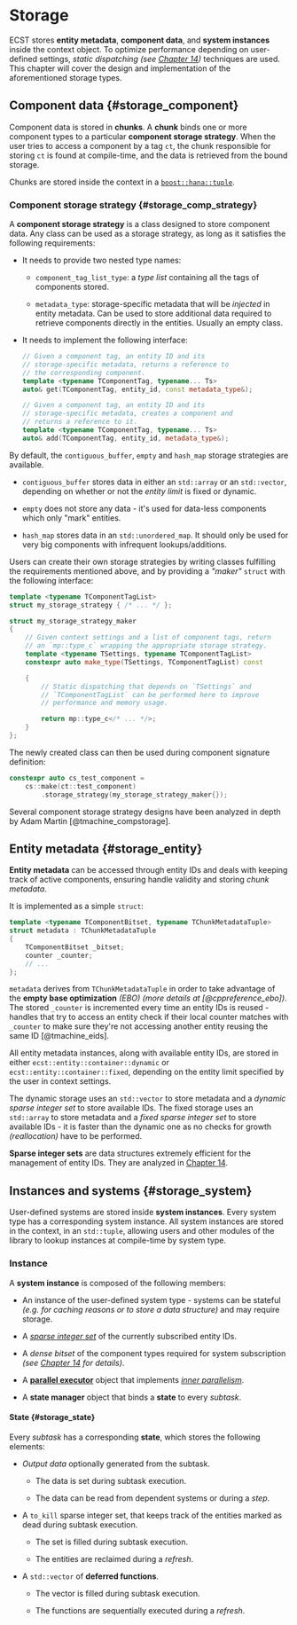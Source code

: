 


# Storage

ECST stores **entity metadata**, **component data**, and **system instances** inside the context object. To optimize performance depending on user-defined settings, *static dispatching* *(see [Chapter 14](#appendix_static_dispatching))* techniques are used. This chapter will cover the design and implementation of the aforementioned storage types.



## Component data {#storage_component}

Component data is stored in **chunks**. A **chunk** binds one or more component types to a particular **component storage strategy**. When the user tries to access a component by a tag `ct`, the chunk responsible for storing `ct` is found at compile-time, and the data is retrieved from the bound storage.

Chunks are stored inside the context in a [`boost::hana::tuple`](http://www.boost.org/doc/libs/1_61_0/libs/hana/doc/html/structboost_1_1hana_1_1tuple.html).



### Component storage strategy {#storage_comp_strategy}

A **component storage strategy** is a class designed to store component data. Any class can be used as a storage strategy, as long as it satisfies the following requirements:

* It needs to provide two nested type names:

    * `component_tag_list_type`: a *type list* containing all the tags of components stored.

    * `metadata_type`: storage-specific metadata that will be *injected* in entity metadata. Can be used to store additional data required to retrieve components directly in the entities. Usually an empty class.

* It needs to implement the following interface:

    ```cpp
    // Given a component tag, an entity ID and its
    // storage-specific metadata, returns a reference to
    // the corresponding component.
    template <typename TComponentTag, typename... Ts>
    auto& get(TComponentTag, entity_id, const metadata_type&);

    // Given a component tag, an entity ID and its
    // storage-specific metadata, creates a component and
    // returns a reference to it.
    template <typename TComponentTag, typename... Ts>
    auto& add(TComponentTag, entity_id, metadata_type&);
    ```

By default, the `contiguous_buffer`, `empty` and `hash_map` storage strategies are available.

* `contiguous_buffer` stores data in either an `std::array` or an `std::vector`, depending on whether or not the *entity limit* is fixed or dynamic.

* `empty` does not store any data - it's used for data-less components which only "mark" entities.

* `hash_map` stores data in an `std::unordered_map`. It should only be used for very big components with infrequent lookups/additions.

Users can create their own storage strategies by writing classes fulfilling the requirements mentioned above, and by providing a *"maker"* `struct` with the following interface:

```cpp
template <typename TComponentTagList>
struct my_storage_strategy { /* ... */ };

struct my_storage_strategy_maker
{
    // Given context settings and a list of component tags, return
    // an `mp::type_c` wrapping the appropriate storage strategy.
    template <typename TSettings, typename TComponentTagList>
    constexpr auto make_type(TSettings, TComponentTagList) const

    {
        // Static dispatching that depends on `TSettings` and
        // `TComponentTagList` can be performed here to improve
        // performance and memory usage.

        return mp::type_c</* ... */>;
    }
};
```

The newly created class can then be used during component signature definition:

```cpp
constexpr auto cs_test_component =
    cs::make(ct::test_component)
        .storage_strategy(my_storage_strategy_maker{});
```

Several component storage strategy designs have been analyzed in depth by Adam Martin [@tmachine_compstorage].



## Entity metadata {#storage_entity}
**Entity metadata** can be accessed through entity IDs and deals with keeping track of active components, ensuring handle validity and storing *chunk metadata*.

It is implemented as a simple `struct`:

```cpp
template <typename TComponentBitset, typename TChunkMetadataTuple>
struct metadata : TChunkMetadataTuple
{
    TComponentBitset _bitset;
    counter _counter;
    // ...
};
```

`metadata` derives from `TChunkMetadataTuple` in order to take advantage of the **empty base optimization** *(EBO)* *(more details at [@cppreference_ebo])*. The stored `_counter` is incremented every time an entity IDs is reused - handles that try to access an entity check if their local counter matches with `_counter` to make sure they're not accessing another entity reusing the same ID [@tmachine_eids].

All entity metadata instances, along with available entity IDs, are stored in either `ecst::entity::container::dynamic` or `ecst::entity::container::fixed`, depending on the entity limit specified by the user in context settings.

The dynamic storage uses an `std::vector` to store metadata and a *dynamic sparse integer set* to store available IDs. The fixed storage uses an `std::array` to store metadata and a *fixed sparse integer set* to store available IDs - it is faster than the dynamic one as no checks for growth *(reallocation)* have to be performed.

**Sparse integer sets** are data structures extremely efficient for the management of entity IDs. They are analyzed in [Chapter 14](#appendix_sparse_integer_sets).



## Instances and systems {#storage_system}

User-defined systems are stored inside **system instances**. Every system type has a corresponding system instance. All system instances are stored in the context, in an `std::tuple`, allowing users and other modules of the library to lookup instances at compile-time by system type.



### Instance
A **system instance** is composed of the following members:

* An instance of the user-defined system type - systems can be stateful *(e.g. for caching reasons or to store a data structure)* and may require storage.

* A [*sparse integer set*](#appendix_sparse_integer_sets) of the currently subscribed entity IDs.

* A *dense bitset* of the component types required for system subscription *(see [Chapter 14](#appendix_component_bitset_creation) for details)*.

* A [**parallel executor**](#multithreading_par_executor) object that implements [*inner parallelism*](#multithreading_inner_par).

* A **state manager** object that binds a **state** to every *subtask*.

#### State {#storage_state}

Every *subtask* has a corresponding **state**, which stores the following elements:

* *Output data* optionally generated from the subtask.

    * The data is set during subtask execution.

    * The data can be read from dependent systems or during a *step*.

* A `to_kill` sparse integer set, that keeps track of the entities marked as dead during subtask execution.

    * The set is filled during subtask execution.

    * The entities are reclaimed during a *refresh*.

* A `std::vector` of **deferred functions**.

    * The vector is filled during subtask execution.

    * The functions are sequentially executed during a *refresh*.


